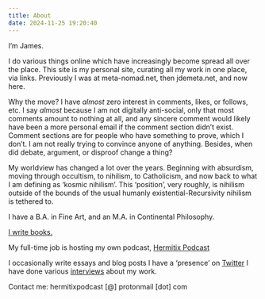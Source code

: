 ```yaml
---
title: About
date: 2024-11-25 19:20:40
---
```

I’m James.

I do various things online which have increasingly become spread all over the place. This site is my personal site, curating all my work in one place, via links. Previously I was at meta-nomad.net, then jdemeta.net, and now here. 

Why the move? I have *almost* zero interest in comments, likes, or follows, etc. I say *almost* because I am not digitally anti-social, only that most comments amount to nothing at all, and any sincere comment would likely have been a more personal email if the comment section didn’t exist. Comment sections are for people who have something to prove, which I don’t. I am not really trying to convince anyone of anything. Besides, when did debate, argument, or disproof change a thing?

My worldview has changed a lot over the years. Beginning with absurdism, moving through occultism, to nihilism, to Catholicism, and now back to what I am defining as ‘kosmic nihilism’. This ‘position’, very roughly, is nihilism outside of the bounds of the usual humanly existential-Recursivity nihilism is tethered to. 

I have a B.A. in Fine Art, and an M.A. in Continental Philosophy.

[I write books.](https://jdemeta.substack.com/p/books)

My full-time job is hosting my own podcast, [Hermitix Podcast](https://anchor.fm/hermitix)

I occasionally write essays and blog posts I have a ‘presence’ on [Twitter](https://twitter.com/meta_nomad) I have done various [interviews](https://jdemeta.substack.com/p/interviews) about my work.

Contact me: hermitixpodcast [@] protonmail [dot] com
